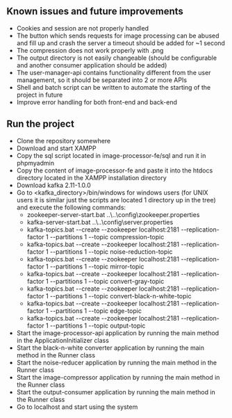 ## Known issues and future improvements
* Cookies and session are not properly handled
* The button which sends requests for image processing can be abused and fill up and crash the server a timeout should be added for ~1 second
* The compression does not work properly with .png
* The output directory is not easily changeable (should be configurable and another consumer application should be added)
* The user-manager-api contains functionality different from the user management, so it should be separated into 2 or more APIs
* Shell and batch script can be written to automate the starting of the project in future
* Improve error handling for both front-end and back-end
## Run the project
* Clone the repository somewhere
* Download and start XAMPP
* Copy the sql script located in image-processor-fe/sql and run it in phpmyadmin
* Copy the content of image-processor-fe and paste it into the htdocs directory located in the XAMPP installation directory
* Download kafka 2.11-1.0.0
* Go to <kafka_directory>/bin/windows for windows users (for UNIX users it is similar just the scripts are located 1 directory up in the tree) and execute the following commands:
    * zookeeper-server-start.bat ..\\..\\config\zookeeper.properties
    * kafka-server-start.bat ..\\..\\config\server.properties
    * kafka-topics.bat --create --zookeeper localhost:2181 --replication-factor 1 --partitions 1 --topic compression-topic
    * kafka-topics.bat --create --zookeeper localhost:2181 --replication-factor 1 --partitions 1 --topic noise-reduction-topic
    * kafka-topics.bat --create --zookeeper localhost:2181 --replication-factor 1 --partitions 1 --topic mirror-topic
    * kafka-topics.bat --create --zookeeper localhost:2181 --replication-factor 1 --partitions 1 --topic convert-gray-topic
    * kafka-topics.bat --create --zookeeper localhost:2181 --replication-factor 1 --partitions 1 --topic convert-black-n-white-topic
    * kafka-topics.bat --create --zookeeper localhost:2181 --replication-factor 1 --partitions 1 --topic edge-topic
    * kafka-topics.bat --create --zookeeper localhost:2181 --replication-factor 1 --partitions 1 --topic output-topic
* Start the image-processor-api application by running the main method in the ApplicationInitializer class
* Start the black-n-white converter application by running the main method in the Runner class
* Start the noise-reducer application by running the main method in the Runner class
* Start the image-compressor application by running the main method in the Runner class
* Start the output-consumer application by running the main method in the Runner class
* Go to localhost and start using the system
